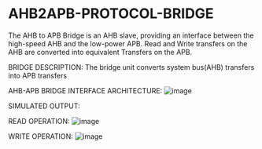 # AHB2APB-PROTOCOL-BRIDGE
The AHB to APB Bridge is an AHB slave, providing an interface between the high-speed AHB and the low-power APB. Read and Write transfers on the AHB are converted into equivalent Transfers on the APB.

BRIDGE DESCRIPTION: The bridge unit converts system bus(AHB) transfers into APB transfers

AHB-APB BRIDGE INTERFACE ARCHITECTURE:
![image](https://user-images.githubusercontent.com/119591230/205055862-13d84a09-290b-4c50-9621-f826d29c8246.png)

SIMULATED OUTPUT:

READ OPERATION:
![image](https://user-images.githubusercontent.com/119591230/205056044-9c2773b9-3429-4732-a557-e8022282fb10.png)

WRITE OPERATION:
![image](https://user-images.githubusercontent.com/119591230/205056127-794f8b0f-72c9-4a59-8915-f9c8a70cf37b.png)

